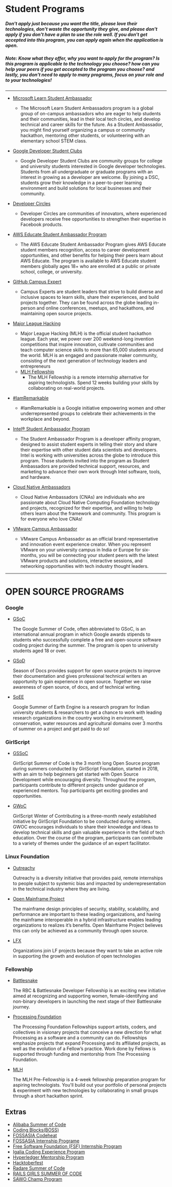 # Student Programs
##### Don't apply just because you want the title, please love their technologies, don't waste the opportunity they give, and please don't apply if you don't have a plan to use the role well. If you don't get accepted into this program, you can apply again when the application is open. 

##### Note: Know what they offer, why you want to apply for the program? Is this program is applicable to the technology you choose? how can you help your peers if you get accepted to the program you choose? and lastly, you don't need to apply to many programs, focus on your role and to your technologies!

<hr />

- <a href="https://studentambassadors.microsoft.com/">Microsoft Learn Student Ambassador</a>
  - The Microsoft Learn Student Ambassadors program is a global group of on-campus ambassadors who are eager to help students and their communities, lead in their local tech circles, and develop technical and career skills for the future. As a Student Ambassador, you might find yourself organizing a campus or community hackathon, mentoring other students, or volunteering with an elementary school STEM class.

- <a href="https://developers.google.com/community/dsc">Google Developer Student Clubs</a>
  - Google Developer Student Clubs are community groups for college and university students interested in Google developer technologies. Students from all undergraduate or graduate programs with an interest in growing as a developer are welcome. By joining a DSC, students grow their knowledge in a peer-to-peer learning environment and build solutions for local businesses and their community.

- <a href="https://developers.facebook.com/developercircles/">Developer Circles</a>
  - Developer Circles are communities of innovators, where experienced developers receive free opportunities to strengthen their expertise in Facebook products.  

- <a href="https://aws.amazon.com/education/awseducate/student-ambassador-program/">AWS Educate Student Ambassador Program</a>
  - The AWS Educate Student Ambassador Program gives AWS Educate student members recognition, access to career development opportunities, and other benefits for helping their peers learn about AWS Educate. The program is available to AWS Educate student members globally ages 18+ who are enrolled at a public or private school, college, or university.

- <a href="https://education.github.com/experts">GitHub Campus Expert</a>
  - Campus Experts are student leaders that strive to build diverse and inclusive spaces to learn skills, share their experiences, and build projects together. They can be found across the globe leading in-person and online conferences, meetups, and hackathons, and maintaining open source projects. 

- <a href="https://mlh.io/">Major League Hacking</a>
  - Major League Hacking (MLH) is the official student hackathon league. Each year, we power over 200 weekend-long invention competitions that inspire innovation, cultivate communities and teach computer science skills to more than 65,000 students around the world. MLH is an engaged and passionate maker community, consisting of the next generation of technology leaders and entrepreneurs 
  - <a href="https://fellowship.mlh.io/">MLH Fellowship</a>
    - The MLH Fellowship is a remote internship alternative for aspiring technologists. Spend 12 weeks building your skills by collaborating on real-world projects.

- <a href="https://iamremarkable.withgoogle.com/">#IamRemarkable</a>
  - #IamRemarkable is a Google initiative empowering women and other underrepresented groups to celebrate their achievements in the workplace and beyond.

 - <a href="https://software.intel.com/content/www/us/en/develop/blogs/about-the-intel-student-ambassador-program-for-ai.html">Intel® Student Ambassador Program</a>
    - The Student Ambassador Program is a developer affinity program, designed to assist student experts in telling their story and share their expertise with other student data scientists and developers.  Intel is working with universities across the globe to introduce this program. Those students invited into the program as Student Ambassadors are provided technical support, resources, and marketing to advance their own work through Intel software, tools, and hardware. 

- <a href="https://www.cncf.io/people/ambassadors/">Cloud Native Ambassadors</a>
  - Cloud Native Ambassadors (CNAs) are individuals who are passionate about Cloud Native Computing Foundation technology and projects, recognized for their expertise, and willing to help others learn about the framework and community. This program is for everyone who love CNAs!

- <a href="https://careers.vmware.com/campus-ambassador-program">VMware Campus Ambassador</a>
  - VMware Campus Ambassador as an official brand representative and innovation event experience creator. When you represent VMware on your university campus in India or Europe for six-months, you will be connecting your student peers with the latest VMware products and solutions, interactive sessions, and networking opportunities with tech industry thought leaders.



---

# OPEN SOURCE PROGRAMS

### Google
- [GSoC](https://summerofcode.withgoogle.com/) 
    <p>The Google Summer of Code, often abbreviated to GSoC, is an international annual program in which Google awards stipends to students who successfully complete a free and open-source software coding project during the summer. The program is open to university students aged 18 or over.</p>
- [GSoD](https://developers.google.com/season-of-docs)
    <p>Season of Docs provides support for open source projects to improve their documentation and gives professional technical writers an opportunity to gain experience in open source. Together we raise awareness of open source, of docs, and of technical writing.</p>
- [SoEE](https://sites.google.com/view/summerofearthengine/home)
    <p>Google Summer of Earth Engine is a research program for Indian university students & researchers to get a chance to work with leading research organizations in the country working in environment, conservation, water resources and agricultural domains over 3 months of summer on a project and get paid to do so!</p>

### GirlScript
- [GSSoC](https://gssoc.girlscript.tech/)
    <p>GirlScript Summer of Code is the 3 month long Open Source program during summers conducted by GirlScript Foundation, started in 2018, with an aim to help beginners get started with Open Source Development while encouraging diversity. Throughout the program, participants contribute to different projects under guidance of experienced mentors. Top participants get exciting goodies and opportunities.</p>
- [GWoC](https://gwoc.girlscript.tech/)
    <p>GirlScript Winter of Contributing is a three-month newly established initiative by GirlScript Foundation to be conducted during winters. GWOC encourages individuals to share their knowledge and ideas to develop technical skills and gain valuable experience in the field of tech education. Over the course of the program, participants can contribute to a variety of themes under the guidance of an expert facilitator.</p>

### Linux Foundation
- [Outreachy](https://www.outreachy.org/)
    <p>Outreachy is a diversity initiative that provides paid, remote internships to people subject to systemic bias and impacted by underrepresentation in the technical industry where they are living.</p>
- [Open Mainframe Project](https://www.openmainframeproject.org/projects/mentorship-program)
    <p>The mainframe design principles of security, stability, scalability, and performance are important to these leading organizations, and having the mainframe interoperable in a hybrid infrastructure enables leading organizations to realizes it’s benefits. Open Mainframe Project believes this can only be achieved as a community through open source.</p>
- [LFX](https://lfx.linuxfoundation.org/participate/join-project/)
    <p>Organizations join LF projects because they want to take an active role in supporting the growth and evolution of open technologies</p>

### Fellowship
- [Battlesnake](https://fellowship.battlesnake.com/)
    <p>The RBC & Battlesnake Developer Fellowship is an exciting new initiative aimed at recognizing and supporting women, female-identifying and non-binary developers in launching the next stage of their Battlesnake journey.</p>
- [Processing Foundation](https://processingfoundation.org/fellowships)
    <p> The Processing Foundation Fellowships support artists, coders, and collectives in visionary projects that conceive a new direction for what Processing as a software and a community can do. Fellowships emphasize projects that expand Processing and its affiliated projects, as well as the evolution of a Fellow’s practice. Work done by Fellows is supported through funding and mentorship from The Processing Foundation.</p>
- [MLH](https://fellowship.mlh.io/programs/explorer)
    <p>The MLH Pre-Fellowship is a 4-week fellowship preparation program for aspiring technologists. You'll build out your portfolio of personal projects & experiment with new technologies by collaborating in small groups through a short hackathon sprint. </p>

## Extras

- [Alibaba Summer of Code](https://www.alibabacloud.com/campaign/summerofcode2020?spm=a2c65.11461447.0.0.15b57581isEras)
- [Coding Blocks(BOSS)](https://boss.codingblocks.com/) 
- [FOSSASIA Codeheat](https://codeheat.org/)
- [FOSSASIA Internship Programe](https://fossasia.org/)
- [Free Software Foundation (FSF) Internship Program](https://www.fsf.org/volunteer/internships)
- [Igalia Coding Experience Program](https://www.igalia.com/coding-experience/)
- [Hyperledger Mentorship Program](https://wiki.hyperledger.org/display/INTERN)
- [Hacktoberfest](https://hacktoberfest.digitalocean.com/)
- [Radare Summer of Code](https://www.radare.org/rsoc/2019/)
- [RAILS GIRLS SUMMER OF CODE](https://railsgirlssummerofcode.org/)
- [SAWO Champ Program](https://bit.ly/SAWO-Labs-Champ-Program)
